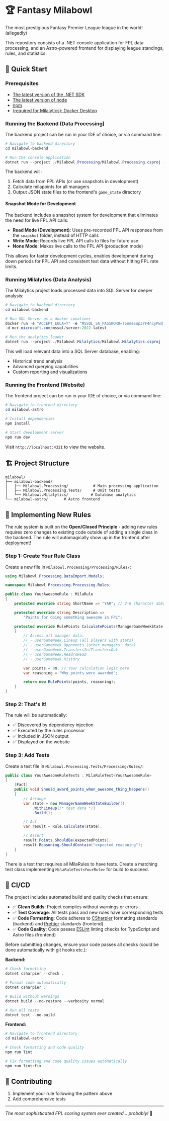 # 🏆 Fantasy Milabowl

The most prestigious Fantasy Premier League league in the world! (allegedly)

This repository consists of a .NET console application for FPL data processing, and an Astro-powered frontend for displaying league standings, rules, and statistics.

## 🚀 Quick Start

### Prerequisites

- [The latest version of the .NET SDK](https://dotnet.microsoft.com/download)
- [The latest version of node](https://nodejs.org/)
- [npm](https://www.npmjs.com/)
- [(required for Milalytics): Docker Desktop](https://www.docker.com/products/docker-desktop/)

### Running the Backend (Data Processing)

The backend project can be run in your IDE of choice, or via command line:

```powershell
# Navigate to backend directory
cd milabowl-backend

# Run the console application
dotnet run --project ./Milabowl.Processing/Milabowl.Processing.csproj -- ../milabowl-astro/src/game_state
```

The backend will:

1. Fetch data from FPL APIs (or use snapshots in development)
2. Calculate milapoints for all managers
3. Output JSON state files to the frontend's `game_state` directory

#### Snapshot Mode for Development

The backend includes a snapshot system for development that eliminates the need for live FPL API calls:

- **Read Mode (Development)**: Uses pre-recorded FPL API responses from the `snapshot` folder, instead of HTTP calls
- **Write Mode**: Records live FPL API calls to files for future use
- **None Mode**: Makes live calls to the FPL API (production mode)

This allows for faster development cycles, enables development during down periods for FPL API and consistent test data without hitting FPL rate limits.

### Running Milalytics (Data Analysis)

The Milalytics project loads processed data into SQL Server for deeper analysis:

```powershell
# Navigate to backend directory
cd milabowl-backend

# Run SQL Server as a docker conatiner
docker run -e "ACCEPT_EULA=Y" -e "MSSQL_SA_PASSWORD=!5omeSup3rF4ncyPwd!" -p 1431:1433
-d mcr.microsoft.com/mssql/server:2022-latest

# Run the analytics loader
dotnet run --project ./Milabowl.Milalytics/Milabowl.Milalytics.csproj
```

This will load relevant data into a SQL Server database, enabling:

- Historical trend analysis
- Advanced querying capabilities
- Custom reporting and visualizations

### Running the Frontend (Website)

The frontend project can be run in your IDE of choice, or via command line:

```powershell
# Navigate to frontend directory
cd milabowl-astro

# Install dependencies
npm install

# Start development server
npm run dev
```

Visit `http://localhost:4321` to view the website.

## 🏗️ Project Structure

```
milabowl/
├── milabowl-backend/
│   ├── Milabowl.Processing/           # Main processing application
│   ├── Milabowl.Processing.Tests/     # Unit tests
│   └── Milabowl.Milalytics/          # Database analytics
└── milabowl-astro/       # Astro frontend
```

## 🎯 Implementing New Rules

The rule system is built on the **Open/Closed Principle** - adding new rules requires zero changes to existing code outside of adding a single class in the backend. The rule will automagically show up in the frontend after deployment!

### Step 1: Create Your Rule Class

Create a new file in `Milabowl.Processing/Processing/Rules/`:

```csharp
using Milabowl.Processing.DataImport.Models;

namespace Milabowl.Processing.Processing.Rules;

public class YourAwesomeRule : MilaRule
{
    protected override string ShortName => "YAR"; // 2-6 character abbreviation

    protected override string Description =>
        "Points for doing something awesome in FPL";

    protected override RulePoints CalculatePoints(ManagerGameWeekState userGameWeek)
    {
        // Access all manager data:
        // - userGameWeek.Lineup (all players with stats)
        // - userGameWeek.Opponents (other managers' data)
        // - userGameWeek.TransfersIn/TransfersOut
        // - userGameWeek.HeadToHead
        // - userGameWeek.History

        var points = 0m; // Your calculation logic here
        var reasoning = "Why points were awarded";

        return new RulePoints(points, reasoning);
    }
}
```

### Step 2: That's It!

The rule will be automatically:

- ✅ Discovered by dependency injection
- ✅ Executed by the rules processor
- ✅ Included in JSON output
- ✅ Displayed on the website

### Step 3: Add Tests

Create a test file in `Milabowl.Processing.Tests/Processing/Rules/`:

```csharp
public class YourAwesomeRuleTests : MilaRuleTest<YourAwesomeRule>
{
    [Fact]
    public void Should_award_points_when_awesome_thing_happens()
    {
        // Arrange
        var state = new ManagerGameWeekStateBuilder()
            .WithLineup(/* test data */)
            .Build();

        // Act
        var result = Rule.Calculate(state);

        // Assert
        result.Points.ShouldBe(expectedPoints);
        result.Reasoning.ShouldContain("expected reasoning");
    }
}
```

There is a test that requires all MilaRules to have tests. Create a matching test class implementing `MilaRuleTest<YourRule>` for build to succeed.

## 🧪 CI/CD

The project includes automated build and quality checks that ensure:

- ✅ **Clean Builds**: Project compiles without warnings or errors
- ✅ **Test Coverage**: All tests pass and new rules have corresponding tests
- ✅ **Code Formatting**: Code adheres to [CSharpier](https://csharpier.com/) formatting standards (backend) and [Prettier](https://prettier.io/) standards (frontend)
- ✅ **Code Quality**: Code passes [ESLint](https://eslint.org/) linting checks for TypeScript and Astro files (frontend)

Before submitting changes, ensure your code passes all checks (could be done automatically with git hooks etc.):

**Backend:**

```powershell
# Check formatting
dotnet csharpier --check .

# Format code automatically
dotnet csharpier .

# Build without warnings
dotnet build --no-restore --verbosity normal

# Run all tests
dotnet test --no-build
```

**Frontend:**

```powershell
# Navigate to frontend directory
cd milabowl-astro

# Check formatting and code quality
npm run lint

# Fix formatting and code quality issues automatically
npm run lint:fix
```

## 🤝 Contributing

1. Implement your rule following the pattern above
2. Add comprehensive tests

---

_The most sophisticated FPL scoring system ever created... probably!_ 🎯
